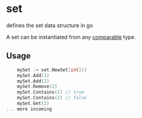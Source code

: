 # set
defines the set data structure in go

A set can be instantiated from any [comparable](https://golang.org/ref/spec#Comparison_operators) type.

## Usage

```go
    mySet := set.NewSet[int]()
    mySet.Add(1)
    mySet.Add(2)
    mySet.Remove(2)
    mySet.Contains(1) // true
    mySet.Contains(2) // false
    mySet.Get(2)
... more incoming
```

